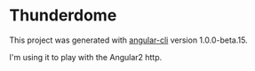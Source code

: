# Thunderdome

This project was generated with [angular-cli](https://github.com/angular/angular-cli) version 1.0.0-beta.15.

I'm using it to play with the Angular2 http. 